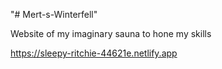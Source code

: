 "# Mert-s-Winterfell" 

Website of my imaginary sauna to hone my skills

https://sleepy-ritchie-44621e.netlify.app
